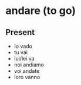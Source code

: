 # andare (to go)

## Present
 * Io vado
 * tu vai
 * lui/lei va
 * noi andiamo
 * voi andate
 * loro vanno